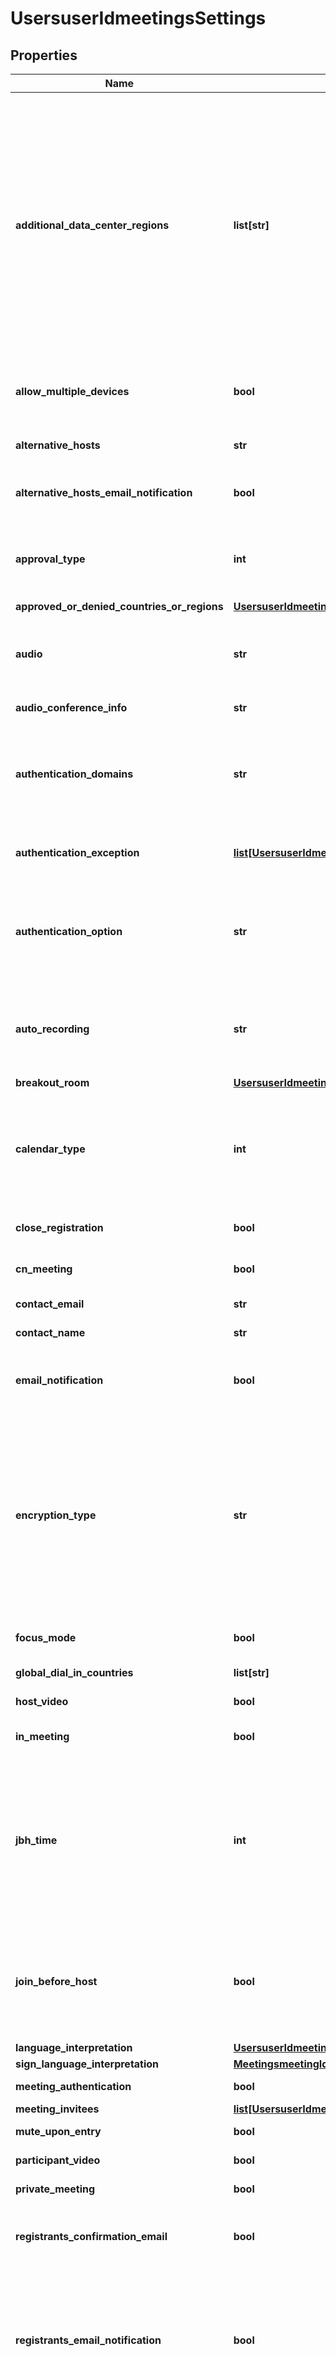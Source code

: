 # UsersuserIdmeetingsSettings

## Properties
Name | Type | Description | Notes
------------ | ------------- | ------------- | -------------
**additional_data_center_regions** | **list[str]** | Add additional meeting [data center regions](https://support.zoom.us/hc/en-us/articles/360042411451-Selecting-data-center-regions-for-hosted-meetings-and-webinars). Provide this value as an array of [country codes](/docs/api/rest/other-references/abbreviation-lists/#countries) for the countries available as data center regions in the [**Account Profile**](https://zoom.us/account/setting) interface but have been opted out of in the [user settings](https://zoom.us/profile).  For example, the data center regions selected in your [**Account Profile**](https://zoom.us/account) are &#x60;Europe&#x60;, &#x60;Hong Kong SAR&#x60;, &#x60;Australia&#x60;, &#x60;India&#x60;, &#x60;Japan&#x60;, &#x60;China&#x60;, &#x60;United States&#x60;, and &#x60;Canada&#x60;. However, in the [**My Profile**](https://zoom.us/profile) settings, you did **not** select &#x60;India&#x60; and &#x60;Japan&#x60; for meeting and webinar traffic routing.  To include &#x60;India&#x60; and &#x60;Japan&#x60; as additional data centers, use the &#x60;[IN, TY]&#x60; value for this field. | [optional] 
**allow_multiple_devices** | **bool** | Whether to allow attendees to join a meeting from multiple devices. This setting is only applied to meetings with registration enabled. | [optional] 
**alternative_hosts** | **str** | A semicolon-separated list of the meeting&#x27;s alternative hosts&#x27; email addresses or IDs. | [optional] 
**alternative_hosts_email_notification** | **bool** | Whether to send email notifications to alternative hosts. This value defaults to &#x60;true&#x60;. | [optional] [default to True]
**approval_type** | **int** | Enable meeting registration approval. * &#x60;0&#x60; - Automatically approve registration. * &#x60;1&#x60; - Manually approve registration. * &#x60;2&#x60; - No registration required.  This value defaults to &#x60;2&#x60;. | [optional] [default to Approval_typeEnum._2]
**approved_or_denied_countries_or_regions** | [**UsersuserIdmeetingsSettingsApprovedOrDeniedCountriesOrRegions**](UsersuserIdmeetingsSettingsApprovedOrDeniedCountriesOrRegions.md) |  | [optional] 
**audio** | **str** | How participants join the audio portion of the meeting. * &#x60;both&#x60; - Both telephony and VoIP.  * &#x60;telephony&#x60; - Telephony only.  * &#x60;voip&#x60; - VoIP only.  * &#x60;thirdParty&#x60; - Third party audio conference. | [optional] [default to 'both']
**audio_conference_info** | **str** | Third party audio conference info. | [optional] 
**authentication_domains** | **str** | The meeting&#x27;s authenticated domains. Only Zoom users whose email address contains an authenticated domain can join the meeting. Comma-separate multiple domains or use a wildcard for listing domains. | [optional] 
**authentication_exception** | [**list[UsersuserIdmeetingsSettingsAuthenticationException]**](UsersuserIdmeetingsSettingsAuthenticationException.md) | A list of participants that can bypass meeting authentication. These participants will receive a unique meeting invite. | [optional] 
**authentication_option** | **str** | If the &#x60;meeting_authentication&#x60; value is &#x60;true&#x60;, the type of authentication required for users to join a meeting.  To get this value, use the &#x60;authentication_options&#x60; array&#x27;s &#x60;id&#x60; value in the [**Get user settings**](/docs/api-reference/zoom-api/methods#operation/userSettings) API response. | [optional] 
**auto_recording** | **str** | The automatic recording settings.  * &#x60;local&#x60; - Record the meeting locally.  * &#x60;cloud&#x60; - Record the meeting to the cloud.  * &#x60;none&#x60; - Auto-recording disabled.  This value defaults to &#x60;none&#x60;. | [optional] [default to 'none']
**breakout_room** | [**UsersuserIdmeetingsSettingsBreakoutRoom**](UsersuserIdmeetingsSettingsBreakoutRoom.md) |  | [optional] 
**calendar_type** | **int** | Indicates the type of calendar integration used to schedule the meeting. * &#x60;1&#x60; - [Zoom Outlook add-in](https://support.zoom.us/hc/en-us/articles/360031592971-Getting-started-with-Outlook-plugin-and-add-in)  * &#x60;2&#x60; - [Zoom for Google Workspace add-on](https://support.zoom.us/hc/en-us/articles/360020187492-Using-the-Zoom-for-Google-Workspace-add-on)  Works with the &#x60;private_meeting&#x60; field to determine whether to share details of meetings or not. | [optional] 
**close_registration** | **bool** | Whether to close registration after the event date. This value defaults to &#x60;false&#x60;. | [optional] [default to False]
**cn_meeting** | **bool** | Whether to host the meeting in China (CN). This value defaults to &#x60;false&#x60;. | [optional] [default to False]
**contact_email** | **str** | The contact email address for meeting registration. | [optional] 
**contact_name** | **str** | The contact name for meeting registration. | [optional] 
**email_notification** | **bool** | Whether to send email notifications to [alternative hosts](https://support.zoom.us/hc/en-us/articles/208220166) and [users with scheduling privileges](https://support.zoom.us/hc/en-us/articles/201362803-Scheduling-privilege). This value defaults to &#x60;true&#x60;. | [optional] [default to True]
**encryption_type** | **str** | The type of [end-to-end (E2EE) encryption](https://support.zoom.us/hc/en-us/articles/360048660871) to use for the meeting.  * &#x60;enhanced_encryption&#x60; - Enhanced encryption. Encryption is stored in the cloud when you enable this option.  * &#x60;e2ee&#x60; - End-to-end encryption. The encryption key is stored on your local device and **cannot** be obtained by anyone else. When you use E2EE encryption, [certain features](https://support.zoom.us/hc/en-us/articles/360048660871), such as cloud recording or phone and SIP/H.323 dial-in, are **disabled**. | [optional] 
**focus_mode** | **bool** | Whether to enable the [**Focus Mode** feature](https://support.zoom.us/hc/en-us/articles/360061113751-Using-focus-mode) when the meeting starts. | [optional] 
**global_dial_in_countries** | **list[str]** | A list of available global dial-in countries. | [optional] 
**host_video** | **bool** | Whether to start meetings with the host video on. | [optional] 
**in_meeting** | **bool** | Whether to host the meeting in India (IN). This value defaults to &#x60;false&#x60;. | [optional] [default to False]
**jbh_time** | **int** | If the value of the &#x60;join_before_host&#x60; field is &#x60;true&#x60;, this field indicates the time limits when a participant can join a meeting before the meeting&#x27;s host.  * &#x60;0&#x60; - Allow the participant to join the meeting at anytime. * &#x60;5&#x60; - Allow the participant to join 5 minutes before the meeting&#x27;s start time. * &#x60;10&#x60; - Allow the participant to join 10 minutes before the meeting&#x27;s start time. | [optional] 
**join_before_host** | **bool** | Whether participants can join the meeting before its host. This field is only used for scheduled meetings (&#x60;2&#x60;) or recurring meetings (&#x60;3&#x60; and &#x60;8&#x60;). This value defaults to &#x60;false&#x60;.  If the [**Waiting Room** feature](https://support.zoom.us/hc/en-us/articles/115000332726-Waiting-Room) is enabled, this setting is **disabled**. | [optional] [default to False]
**language_interpretation** | [**UsersuserIdmeetingsSettingsLanguageInterpretation**](UsersuserIdmeetingsSettingsLanguageInterpretation.md) |  | [optional] 
**sign_language_interpretation** | [**MeetingsmeetingIdSettingsSignLanguageInterpretation**](MeetingsmeetingIdSettingsSignLanguageInterpretation.md) |  | [optional] 
**meeting_authentication** | **bool** | If true, only [authenticated](https://support.zoom.us/hc/en-us/articles/360037117472-Authentication-Profiles-for-Meetings-and-Webinars) users can join the meeting. | [optional] 
**meeting_invitees** | [**list[UsersuserIdmeetingsSettingsMeetingInvitees]**](UsersuserIdmeetingsSettingsMeetingInvitees.md) | A list of the meeting&#x27;s invitees. | [optional] 
**mute_upon_entry** | **bool** | Whether to mute participants upon entry. | [optional] [default to False]
**participant_video** | **bool** | Whether to start meetings with the participant video on. | [optional] 
**private_meeting** | **bool** | Whether to set the meeting as private. | [optional] 
**registrants_confirmation_email** | **bool** | Whether to send registrants an email confirmation.  * &#x60;true&#x60; - Send a confirmation email.  * &#x60;false&#x60; - Do not send a confirmation email. | [optional] 
**registrants_email_notification** | **bool** | Whether to send registrants email notifications about their registration approval, cancellation, or rejection.  * &#x60;true&#x60; - Send an email notification. * &#x60;false&#x60; - Do not send an email notification.   Set this value to &#x60;true&#x60; to also use the &#x60;registrants_confirmation_email&#x60; parameter. | [optional] 
**registration_type** | **int** | The meeting&#x27;s registration type.  * &#x60;1&#x60; - Attendees register once and can attend any meeting occurrence.  * &#x60;2&#x60; - Attendees must register for each meeting occurrence.  * &#x60;3&#x60; - Attendees register once and can select one or more meeting occurrences to attend.  This field is only for recurring meetings with fixed times (&#x60;8&#x60;). This value defaults to &#x60;1&#x60;. | [optional] [default to Registration_typeEnum._1]
**show_share_button** | **bool** | Whether to include social media sharing buttons on the meeting&#x27;s registration page. This setting is only applied to meetings with registration enabled. | [optional] 
**use_pmi** | **bool** | Whether to use a [Personal Meeting ID (PMI)](/docs/api/rest/using-zoom-apis/#understanding-personal-meeting-id-pmi) instead of a generated meeting ID. This field is only used for scheduled meetings (&#x60;2&#x60;), instant meetings (&#x60;1&#x60;), or recurring meetings with no fixed time (&#x60;3&#x60;). This value defaults to &#x60;false&#x60;. | [optional] [default to False]
**waiting_room** | **bool** | Whether to enable the [**Waiting Room** feature](https://support.zoom.us/hc/en-us/articles/115000332726-Waiting-Room). If this value is &#x60;true&#x60;, this **disables** the &#x60;join_before_host&#x60; setting. | [optional] 
**watermark** | **bool** | Whether to add a watermark when viewing a shared screen. | [optional] [default to False]
**host_save_video_order** | **bool** | Whether the **Allow host to save video order** feature is enabled. | [optional] 
**alternative_host_update_polls** | **bool** | Whether the **Allow alternative hosts to add or edit polls** feature is enabled. This requires Zoom version 5.8.0 or higher. | [optional] 
**internal_meeting** | **bool** | Whether to set the meeting as an internal meeting. | [optional] [default to False]
**continuous_meeting_chat** | [**MeetingsmeetingIdSettingsContinuousMeetingChat**](MeetingsmeetingIdSettingsContinuousMeetingChat.md) |  | [optional] 
**participant_focused_meeting** | **bool** | Whether to set the meeting as a participant focused meeting. | [optional] [default to False]
**push_change_to_calendar** | **bool** | Whether to push meeting changes to the calendar.    To enable this feature, configure the **Configure Calendar and Contacts Service** in the user&#x27;s profile page of the Zoom web portal and enable the **Automatically sync Zoom calendar events information bi-directionally between Zoom and integrated calendars.** setting in the **Settings** page of the Zoom web portal. * &#x60;true&#x60; - Push meeting changes to the calendar. * &#x60;false&#x60; - Do not push meeting changes to the calendar. | [optional] [default to False]
**resources** | [**list[MeetingsmeetingIdSettingsResources]**](MeetingsmeetingIdSettingsResources.md) | The meeting&#x27;s resources. | [optional] 

[[Back to Model list]](../README.md#documentation-for-models) [[Back to API list]](../README.md#documentation-for-api-endpoints) [[Back to README]](../README.md)

